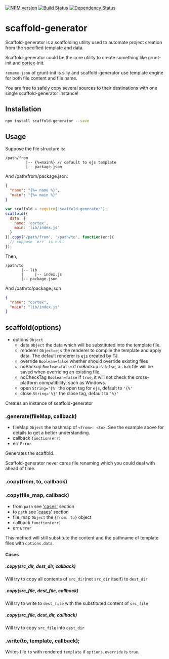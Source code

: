 [![NPM version](https://badge.fury.io/js/scaffold-generator.svg)](http://badge.fury.io/js/scaffold-generator)
[![Build Status](https://travis-ci.org/kaelzhang/node-scaffold-generator.svg?branch=master)](https://travis-ci.org/kaelzhang/node-scaffold-generator)
[![Dependency Status](https://gemnasium.com/kaelzhang/node-scaffold-generator.svg)](https://gemnasium.com/kaelzhang/node-scaffold-generator)

# scaffold-generator

Scaffold-generator is a scaffolding utility used to automate project creation from the specified template and data.

Scaffold-generator could be the core utility to create something like grunt-init and [cortex](https://github.com/cortexjs/cortex)-init.

`rename.json` of grunt-init is silly and scaffold-generator use template engine for both file content and file name.

You are free to safely copy several sources to their destinations with one single scaffold-generator instance!

## Installation

```bash
npm install scaffold-generator --save
```

## Usage

Suppose the file structure is:

```
/path/from
         |-- {%=main%} // default to ejs template
         |-- package.json
```

And /path/from/package.json:

```json
{
  "name": "{%= name %}",
  "main": "{%= main %}"
}
```

```js
var scaffold = require('scaffold-generator');
scaffold({
  data: {
    name: 'cortex',
    main: 'lib/index.js'
  }
}).copy('/path/from', '/path/to', function(err){
  // suppose `err` is null
});
```

Then,

```
/path/to
       |-- lib
       |     |-- index.js
       |-- package.json
```

And /path/to/package.json

```json
{
  "name": "cortex",
  "main": "lib/index.js"
}
```


## scaffold(options)

- options `Object` 
    - data `Object` the data which will be substituted into the template file.
    - renderer `Object=ejs` the renderer to compile the template and apply data. The default renderer is [`ejs`](http://www.npmjs.org/package/ejs) created by TJ.
    - override `Boolean=false` whether should override existing files
    - noBackup `Boolean=false` if noBackup is `false`, a `.bak` file will be saved when overriding an existing file.
    - noCheckTag `Boolean=false` if `true`, it will not check the cross-platform compatibility, such as Windows.
    - open `String='{%'` the open tag for `ejs`, default to `'{%'`
    - close `String='%}'` the close tag, default to `'%}'`

Creates an instance of scaffold-generator

### .generate(fileMap, callback)

- fileMap `Object` the hashmap of `<from>: <to>`. See the example above for details to get a better understanding.
- callback `function(err)`
- err `Error`

Generates the scaffold.

Scaffold-generator never cares file renaming which you could deal with ahead of time.

### .copy(from, to, callback)
### .copy(file_map, callback)

- from `path` see ['cases'](#cases) section
- to `path` see ['cases'](#cases) section
- file_map `Object` the `{from: to}` object
- callback `function(err)`
- err `Error`

This method will still substitute the content and the pathname of template files with `options.data`.


#### Cases

##### .copy(src_dir, dest_dir, callback)

Will try to copy all contents of `src_dir`(not `src_dir` itself) to `dest_dir`

##### .copy(src_file, dest_file, callback)

Will try to write to `dest_file` with the substituted content of `src_file`

##### .copy(src_file, dest_dir, callback)

Will try to copy `src_file` into `dest_dir`


### .write(to, template, callback);

Writes file `to` with rendered `template` if `options.override` is `true`. 

